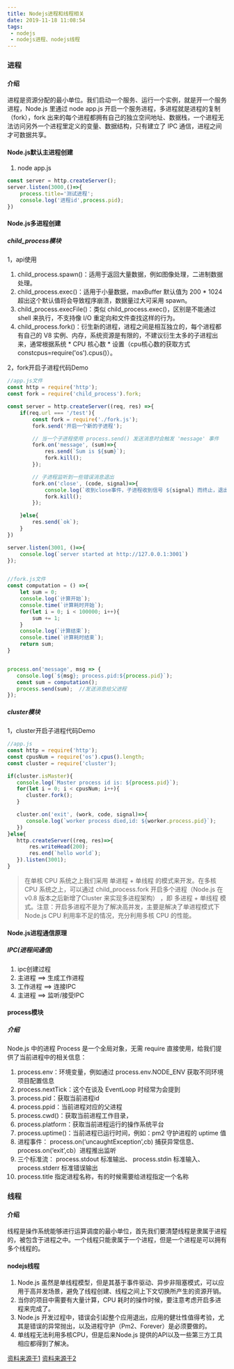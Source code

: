 ```yaml
---
title: Nodejs进程和线程相关
date: 2019-11-18 11:08:54
tags:
 - nodejs
 - nodejs进程、nodejs线程
---
```

### 进程
#### 介绍
进程是资源分配的最小单位。我们启动一个服务、运行一个实例，就是开一个服务进程，Node.js 里通过 node app.js 开启一个服务进程，多进程就是进程的复制（fork），fork 出来的每个进程都拥有自己的独立空间地址、数据栈，一个进程无法访问另外一个进程里定义的变量、数据结构，只有建立了 IPC 通信，进程之间才可数据共享。

#### Node.js默认主进程创建
1. node app.js
```js
const server = http.createServer();
server.listen(3000,()=>{
    process.title='测试进程';
    console.log('进程id',process.pid);
})
```
#### Node.js多进程创建
##### child_process模块
1，api使用
  1. child_process.spawn()：适用于返回大量数据，例如图像处理，二进制数据处理。
  2. child_process.exec()：适用于小量数据，maxBuffer 默认值为 200 * 1024 超出这个默认值将会导致程序崩溃，数据量过大可采用 spawn。
  3. child_process.execFile()：类似 child_process.exec()，区别是不能通过 shell 来执行，不支持像 I/O 重定向和文件查找这样的行为。
  4. child_process.fork()：衍生新的进程，进程之间是相互独立的，每个进程都有自己的 V8 实例、内存，系统资源是有限的，不建议衍生太多的子进程出来，通常根据系统 * CPU 核心数 * 设置（cpu核心数的获取方式 constcpus=require('os').cpus()）。

2，fork开启子进程代码Demo
```js
//app.js文件
const http = require('http');
const fork = require('child_process').fork;

const server = http.createServer((req, res) =>{
    if(req.url === '/test'){
        const fork = require('./fork.js');
        fork.send('开启一个新的子进程');

        // 当一个子进程使用 process.send() 发送消息时会触发 'message' 事件
        fork.on('message', (sum)=>{
            res.send(`Sum is ${sum}`);
            fork.kill();
        });

        // 子进程监听到一些错误消息退出
        fork.on('close', (code, signal)=>{
            console.log(`收到close事件，子进程收到信号 ${signal} 而终止，退出码 ${code}`);
            fork.kill();
        });

    }else{
        res.send(`ok`);
    }
})

server.listen(3001, ()=>{
    console.log(`server started at http://127.0.0.1:3001`)
});


//fork.js文件
const computation = () =>{
    let sum = 0;
    console.log(`计算开始`);
    console.time(`计算耗时开始`);
    for(let i = 0; i < 100000; i++){
        sum += 1;
    }
    console.log(`计算结束`);
    console.time(`计算耗时结束`);
    return sum;
}


process.on('message', msg => {
   console.log(`${msg}; process.pid:${process.pid}`);
   const sum = computation();
   process.send(sum);  //发送消息给父进程
});

```


##### cluster模块
1，cluster开启子进程代码Demo
```js
//app.js
const http = require('http');
const cpusNum = require('os').cpus().length;
const cluster = require('cluster');

if(cluster.isMaster){
   console.log(`Master process id is: ${process.pid}`);
   for(let i = 0; i < cpusNum; i++){
      cluster.fork();
   }

   cluster.on('exit', (work, code, signal)=>{
      console.log(`worker process died,id: ${worker.process.pid}`);
   })
}else{
   http.createServer((req, res)=>{
       res.writeHead(200);
       res.end(`hello world`);
   }).listen(3001);
}

```

> 在单核 CPU 系统之上我们采用 单进程 + 单线程 的模式来开发。在多核 CPU 系统之上，可以通过 child_process.fork 开启多个进程（Node.js 在 v0.8 版本之后新增了Cluster 来实现多进程架构） ，即 多进程 + 单线程 模式。注意：开启多进程不是为了解决高并发，主要是解决了单进程模式下 Node.js CPU 利用率不足的情况，充分利用多核 CPU 的性能。

#### Node.js进程通信原理
##### IPC(进程间通信)
1. ipc创建过程
  1. 主进程  ==> 生成工作进程
  2. 工作进程  ==> 连接IPC   
  3. 主进程  ==> 监听/接受IPC

#### process模块
##### 介绍
Node.js 中的进程 Process 是一个全局对象，无需 require 直接使用，给我们提供了当前进程中的相关信息：
1. process.env：环境变量，例如通过 process.env.NODE_ENV 获取不同环境项目配置信息
1. process.nextTick：这个在谈及 EventLoop 时经常为会提到
1. process.pid：获取当前进程id
1. process.ppid：当前进程对应的父进程
1. process.cwd()：获取当前进程工作目录，
1. process.platform：获取当前进程运行的操作系统平台
1. process.uptime()：当前进程已运行时间，例如：pm2 守护进程的 uptime 值
1. 进程事件： process.on(‘uncaughtException’,cb) 捕获异常信息、 process.on(‘exit’,cb）进程推出监听
1. 三个标准流： process.stdout 标准输出、 process.stdin 标准输入、 process.stderr 标准错误输出
1. process.title 指定进程名称，有的时候需要给进程指定一个名称


### 线程
#### 介绍
线程是操作系统能够进行运算调度的最小单位，首先我们要清楚线程是隶属于进程的，被包含于进程之中。一个线程只能隶属于一个进程，但是一个进程是可以拥有多个线程的。

#### nodejs线程
1. Node.js 虽然是单线程模型，但是其基于事件驱动、异步非阻塞模式，可以应用于高并发场景，避免了线程创建、线程之间上下文切换所产生的资源开销。
2. 当你的项目中需要有大量计算，CPU 耗时的操作时候，要注意考虑开启多进程来完成了。
3. Node.js 开发过程中，错误会引起整个应用退出，应用的健壮性值得考验，尤其是错误的异常抛出，以及进程守护（Pm2、Forever）是必须要做的。
4. 单线程无法利用多核CPU，但是后来Node.js 提供的API以及一些第三方工具相应都得到了解决。


[资料来源于1](https://mp.weixin.qq.com/s/VzXnnfn4gCBMd5wea3LRIg)
[资料来源于2](https://www.shengshunyan.xyz/2021/03/31/Node.js%E4%B8%AD%E7%9A%84%E5%A4%9A%E8%BF%9B%E7%A8%8B%E5%92%8C%E5%A4%9A%E7%BA%BF%E7%A8%8B/#cluster)